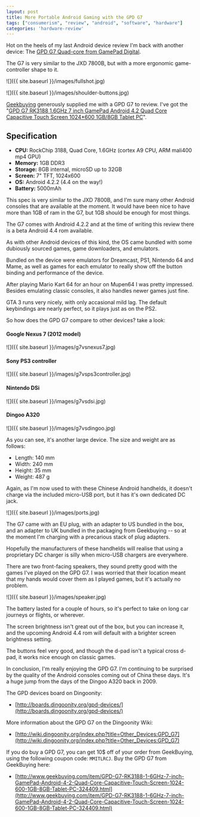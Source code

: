 ```yaml
---
layout: post
title: More Portable Android Gaming with the GPD G7
tags: ["consumerism", "review", "android", "software", "hardware"]
categories: 'hardware-review'
---
```


Hot on the heels of my last Android device review I'm back with another device: The [GPD G7 Quad-core from GamePad Digital](http://www.gpd.hk/products.asp?selectclassid=017001&id=1278).

The G7 is very similar to the JXD 7800B, but with a more ergonomic game-controller shape to it.

<!-- more -->

![]({{ site.baseurl }}/images/fullshot.jpg)

![]({{ site.baseurl }}/images/shoulder-buttons.jpg)


[Geekbuying](http://www.geekbuying.com) generously supplied me with a GPD G7 to review. I've got the "[GPD G7 RK3188 1.6GHz 7 inch GamePad Android 4.2 Quad Core Capacitive Touch Screen 1024*600 1GB/8GB Tablet PC](http://www.geekbuying.com/item/GPD-G7-RK3188-1-6GHz-7-inch-GamePad-Android-4-2-Quad-Core-Capacitive-Touch-Screen-1024-600-1GB-8GB-Tablet-PC-324409.html)".

## Specification
- **CPU:** RockChip 3188, Quad Core, 1.6GHz (cortex A9 CPU, ARM mali400 mp4 GPU)
- **Memory:** 1GB DDR3
- **Storage:** 8GB internal, microSD up to 32GB
- **Screen:** 7" TFT, 1024x600
- **OS:** Android 4.2.2 (4.4 on the way!)
- **Battery:** 5000mAh

This spec is very similar to the JXD 7800B, and I'm sure many other Android consoles that are available at the moment. It would have been nice to have more than 1GB of ram in the G7, but 1GB should be enough for most things.

The G7 comes with Android 4.2.2 and at the time of writing this review there is a beta Android 4.4 rom available.

As with other Android devices of this kind, the OS came bundled with some dubiously sourced games, game downloaders, and emulators.

Bundled on the device were emulators for Dreamcast, PS1, Nintendo 64 and Mame, as well as games for each emulator to really show off the button binding and performance of the device.

After playing Mario Kart 64 for an hour on Mupen64 I was pretty impressed. Besides emulating classic consoles, it also handles newer games just fine.

GTA 3 runs very nicely, with only accasional mild lag. The default keybindings are nearly perfect, so it plays just as on the PS2.

So how does the GPD G7 compare to other devices? take a look:

#### Google Nexus 7 (2012 model)

![]({{ site.baseurl }}/images/g7vsnexus7.jpg)

#### Sony PS3 controller

![]({{ site.baseurl }}/images/g7vsps3controller.jpg)

#### Nintendo DSi

![]({{ site.baseurl }}/images/g7vsdsi.jpg)

#### Dingoo A320

![]({{ site.baseurl }}/images/g7vsdingoo.jpg)

As you can see, it's another large device. The size and weight are as follows:

- Length: 140 mm
- Width: 240 mm
- Height: 35 mm
- Weight: 487 g

Again, as I'm now used to with these Chinese Android handhelds, it doesn't charge via the included micro-USB port, but it has it's own dedicated DC jack.

![]({{ site.baseurl }}/images/ports.jpg)

The G7 came with an EU plug, with an adapter to US bundled in the box, and an adapter to UK bundled in the packaging from Geekbuying -- so at the moment I'm charging with a precarious stack of plug adapters.

Hopefully the manufacturers of these handhelds will realise that using a proprietary DC charger is silly when micro-USB chargers are everywhere.

There are two front-facing speakers, they sound pretty good with the games I've played on the GPD G7. I was worried that their location meant that my hands would cover them as I played games, but it's actually no problem.

![]({{ site.baseurl }}/images/speaker.jpg)

The battery lasted for a couple of hours, so it's perfect to take on long car journeys or flights, or wherever.

The screen brightness isn't great out of the box, but you can increase it, and the upcoming Android 4.4 rom will default with a brighter screen brightness setting.

The buttons feel very good, and though the d-pad isn't a typical cross d-pad, it works nice enough on classic games.

In conclusion, I'm really enjoying the GPD G7. I'm continuing to be surprised by the quality of the Android consoles coming out of China these days. It's a huge jump from the days of the Dingoo A320 back in 2009.

The GPD devices board on Dingoonity:

- [http://boards.dingoonity.org/gpd-devices/](http://boards.dingoonity.org/gpd-devices/)

More information about the GPD G7 on the Dingoonity Wiki:

- [http://wiki.dingoonity.org/index.php?title=Other_Devices:GPD_G7](http://wiki.dingoonity.org/index.php?title=Other_Devices:GPD_G7)

If you do buy a GPD G7, you can get 10$ off of your order from GeekBuying, using the following coupon code: `MMITLRCJ`. Buy the GPD G7 from GeekBuying here:

- [http://www.geekbuying.com/item/GPD-G7-RK3188-1-6GHz-7-inch-GamePad-Android-4-2-Quad-Core-Capacitive-Touch-Screen-1024-600-1GB-8GB-Tablet-PC-324409.html](http://www.geekbuying.com/item/GPD-G7-RK3188-1-6GHz-7-inch-GamePad-Android-4-2-Quad-Core-Capacitive-Touch-Screen-1024-600-1GB-8GB-Tablet-PC-324409.html)
